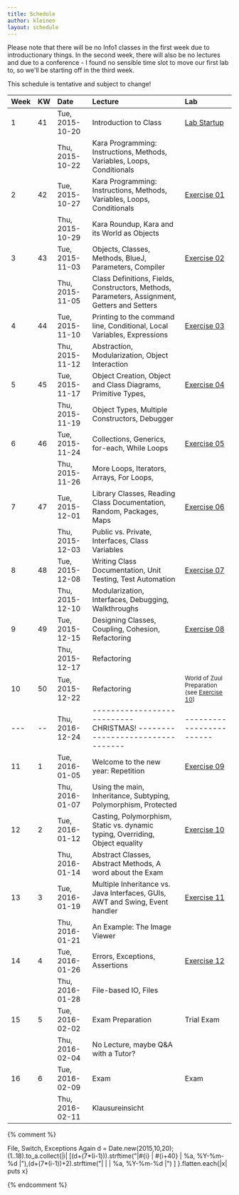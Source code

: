 ```yaml
---
title: Schedule
author: kleinen
layout: schedule
---
```




Please note that there will be no Info1 classes in the first week due to introductionary things.
 In the second week, there will also be no lectures and due to a conference -
 I found no sensible time slot to move our first lab to, so we'll be starting off in the third week.

This schedule is tentative and subject to change!


| Week | KW | Date            | Lecture                                                                                       | Lab                                                                                    |
|:-----|:---|:----------------|:----------------------------------------------------------------------------------------------|:---------------------------------------------------------------------------------------|
| 1    | 41 | Tue, 2015-10-20 | Introduction to Class                                                                         | [Lab Startup](../labs/exercise-00.html)                                                |
|      |    | Thu, 2015-10-22 | Kara Programming: Instructions, Methods, Variables, Loops, Conditionals                       |                                                                                        |
| 2    | 42 | Tue, 2015-10-27 | Kara Programming: Instructions, Methods, Variables, Loops, Conditionals                       | [Exercise 01](../labs/exercise-01.html)                                                |
|      |    | Thu, 2015-10-29 | Kara Roundup, Kara and its World as Objects                                                   |                                                                                        |
| 3    | 43 | Tue, 2015-11-03 | Objects, Classes, Methods, BlueJ, Parameters,  Compiler                                       | [Exercise 02](../labs/exercise-02.html)                                                |
|      |    | Thu, 2015-11-05 | Class Definitions, Fields, Constructors, Methods, Parameters, Assignment, Getters and Setters |                                                                                        |
| 4    | 44 | Tue, 2015-11-10 | Printing to the command line, Conditional, Local Variables, Expressions                       | [Exercise 03](../labs/exercise-03.html)                                                |
|      |    | Thu, 2015-11-12 | Abstraction, Modularization, Object Interaction                                               |                                                                                        |
| 5    | 45 | Tue, 2015-11-17 | Object Creation, Object and Class Diagrams, Primitive Types,                                  | [Exercise 04](../labs/exercise-04.html)                                                |
|      |    | Thu, 2015-11-19 | Object Types, Multiple Constructors, Debugger                                                 |                                                                                        |
| 6    | 46 | Tue, 2015-11-24 | Collections, Generics, for-each, While Loops                                                  | [Exercise 05](../labs/exercise-05.html)                                                |
|      |    | Thu, 2015-11-26 | More Loops, Iterators, Arrays, For Loops,                                                     |                                                                                        |
| 7    | 47 | Tue, 2015-12-01 | Library Classes, Reading Class Documentation, Random, Packages, Maps                          | [Exercise 06](../labs/exercise-06.html)                                                |
|      |    | Thu, 2015-12-03 | Public vs. Private, Interfaces, Class Variables                                               |                                                                                        |
| 8    | 48 | Tue, 2015-12-08 | Writing Class Documentation, Unit Testing, Test Automation                                    | [Exercise 07](../labs/exercise-07.html)                                                |
|      |    | Thu, 2015-12-10 | Modularization, Interfaces, Debugging, Walkthroughs                                           |                                                                                        |
| 9    | 49 | Tue, 2015-12-15 | Designing Classes, Coupling, Cohesion, Refactoring                                            | [Exercise 08](../labs/exercise-08.html)                                                |
|      |    | Thu, 2015-12-17 | Refactoring                                                                                   |                                                                                        |
| 10   | 50 | Tue, 2015-12-22 | Refactoring                                                                                   | <small>World of Zuul Preparation (see [Exercise 10](../labs/exercise-10.html))</small> |
| ---  | -- | Thu, 2016-12-24 | --------------------------- CHRISTMAS!   ---------------------------------                    | ------------------------                                                               |
| 11   | 1  | Tue, 2016-01-05 | Welcome to the new year: Repetition                                                           | [Exercise 09](../labs/exercise-09.html)                                                |
|      |    | Thu, 2016-01-07 | Using the main, Inheritance, Subtyping, Polymorphism, Protected                               |                                                                                        |
| 12   | 2  | Tue, 2016-01-12 | Casting, Polymorphism, Static vs. dynamic typing, Overriding, Object equality                 | [Exercise 10](../labs/exercise-10.html)                                                |
|      |    | Thu, 2016-01-14 | Abstract Classes, Abstract Methods, A word about the Exam                                     |                                                                                        |
| 13   | 3  | Tue, 2016-01-19 | Multiple Inheritance vs. Java Interfaces,  GUIs, AWT and Swing, Event handler                 | [Exercise 11](../labs/exercise-11.html)                                                |
|      |    | Thu, 2016-01-21 | An Example: The Image Viewer                                                                  |                                                                                        |
| 14   | 4  | Tue, 2016-01-26 | Errors, Exceptions, Assertions                                                                | [Exercise 12](../labs/exercise-12.html)                                                |
|      |    | Thu, 2016-01-28 | File-based IO, Files                                                                          |                                                                                        |
| 15   | 5  | Tue, 2016-02-02 | Exam Preparation                                                                              | Trial Exam                                                                             |
|      |    | Thu, 2016-02-04 | No Lecture, maybe Q&A with a Tutor?                                                           |                                                                                        |
| 16   | 6  | Tue, 2016-02-09 | Exam                                                                                          | Exam                                                                                   |
|      |    | Thu, 2016-02-11 | Klausureinsicht                                                                               |                                                                                        |



{% comment %}

File, Switch, Exceptions Again
d = Date.new(2015,10,20);(1..18).to_a.collect{|i| [(d+(7*(i-1))).strftime("|#{i} | #{i+40} | %a, %Y-%m-%d |"),(d+(7*(i-1))+2).strftime("|   |    | %a, %Y-%m-%d |") ] }.flatten.each{|x| puts x}

{% endcomment %}
